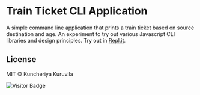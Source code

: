 # Train Ticket CLI Application

A simple command line application that prints a train ticket based on source destination and age.
An experiment to try out various Javascript CLI libraries and design principles.
Try out in [Repl.it](https://repl.it/@KuncheriaKuruvi/TrainTicketApplication).

## License

MIT © Kuncheriya Kuruvila

![Visitor Badge](https://visitor-badge.laobi.icu/badge?page_id=https://github.com/Kuncheria-Kuruvilla/TrainTicketApplication)
